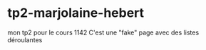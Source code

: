 # tp2-marjolaine-hebert
mon tp2 pour le cours 1142
C'est une "fake" page avec des listes déroulantes
